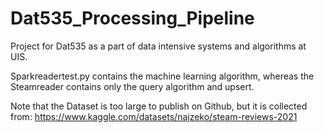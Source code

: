 # Dat535_Processing_Pipeline
 Project for Dat535 as a part of data intensive systems and algorithms at UIS.

Sparkreadertest.py contains the machine learning algorithm, whereas the Steamreader contains only the query algorithm and upsert.

Note that the Dataset is too large to publish on Github, but it is collected from: https://www.kaggle.com/datasets/najzeko/steam-reviews-2021

